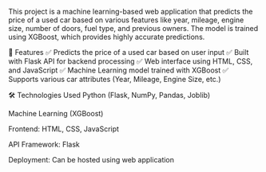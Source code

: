 This project is a machine learning-based web application that predicts the price of a used car based on various features like year, mileage, engine size, number of doors, fuel type, and previous owners.
The model is trained using XGBoost, which provides highly accurate predictions.

📌 Features
✅ Predicts the price of a used car based on user input
✅ Built with Flask API for backend processing
✅ Web interface using HTML, CSS, and JavaScript
✅ Machine Learning model trained with XGBoost
✅ Supports various car attributes (Year, Mileage, Engine Size, etc.)

🛠️ Technologies Used
Python (Flask, NumPy, Pandas, Joblib)

Machine Learning (XGBoost)

Frontend: HTML, CSS, JavaScript

API Framework: Flask

Deployment: Can be hosted using web application 
